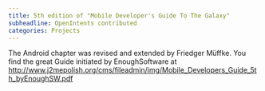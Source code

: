 ```yaml
---
title: 5th edition of "Mobile Developer's Guide To The Galaxy"
subheadline: OpenIntents contributed
categories: Projects
---
```

The Android chapter was revised and extended by Friedger Müffke. You find the great Guide initiated by EnoughSoftware at
http://www.j2mepolish.org/cms/fileadmin/img/Mobile_Developers_Guide_5th_byEnoughSW.pdf
